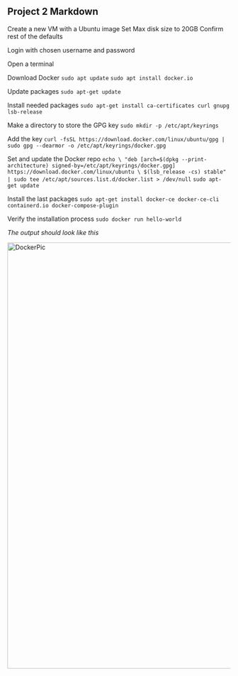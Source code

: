 ## Project 2 Markdown

Create a new VM with a Ubuntu image
Set Max disk size to 20GB
Confirm rest of the defaults

Login with chosen username and password

Open a terminal

Download Docker
```sudo apt update```
```sudo apt install docker.io```

Update packages 
```sudo apt-get update```

Install needed packages
```sudo apt-get install ca-certificates curl gnupg lsb-release```

Make a directory to store the GPG key
```sudo mkdir -p /etc/apt/keyrings```

Add the key
```curl -fsSL https://download.docker.com/linux/ubuntu/gpg | sudo gpg --dearmor -o /etc/apt/keyrings/docker.gpg```

Set and update the Docker repo
```echo \ "deb [arch=$(dpkg --print-architecture) signed-by=/etc/apt/keyrings/docker.gpg] https://download.docker.com/linux/ubuntu \ $(lsb_release -cs) stable" | sudo tee /etc/apt/sources.list.d/docker.list > /dev/null```
```sudo apt-get update```

Install the last packages
```sudo apt-get install docker-ce docker-ce-cli containerd.io docker-compose-plugin```

Verify the installation process 
```sudo docker run hello-world```

*The output should look like this*

<img width="960" alt="DockerPic" src="https://user-images.githubusercontent.com/71207177/202327240-023ffc29-0d49-41ad-a11a-944f6db60c20.png">
